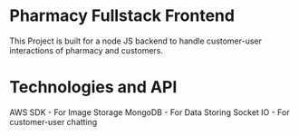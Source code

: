 # Pharmacy Fullstack Frontend

This Project is built for a node JS backend to handle customer-user interactions of pharmacy and customers.

# Technologies and API

AWS SDK - For Image Storage
MongoDB - For Data Storing
Socket IO - For customer-user chatting
